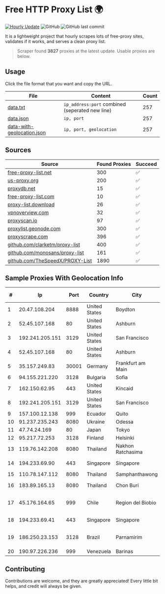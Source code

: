 
# Free HTTP Proxy List 🌍

[![Hourly Update](https://github.com/mertguvencli/http-proxy-list/actions/workflows/main.yml/badge.svg?branch=main)](https://github.com/mertguvencli/http-proxy-list/actions/workflows/main.yml)
![GitHub](https://img.shields.io/github/license/mertguvencli/http-proxy-list)
![GitHub last commit](https://img.shields.io/github/last-commit/mertguvencli/http-proxy-list)

It is a lightweight project that hourly scrapes lots of free-proxy sites, validates if it works, and serves a clean proxy list.


> Scraper found **3827** proxies at the latest update. Usable proxies are below.

## Usage

Click the file format that you want and copy the URL.


|File|Content|Count|
|----|-------|-----|
|[data.txt](https://raw.githubusercontent.com/mertguvencli/http-proxy-list/main/proxy-list/data.txt)|`ip_address:port` combined (seperated new line)|257|
|[data.json](https://raw.githubusercontent.com/mertguvencli/http-proxy-list/main/proxy-list/data.json)|`ip, port`|257|
|[data-with-geolocation.json](https://raw.githubusercontent.com/mertguvencli/http-proxy-list/main/proxy-list/data-with-geolocation.json)|`ip, port, geolocation`|257|

## Sources

|Source|Found Proxies|Succeed|
|------|-------------|-------|
|[free-proxy-list.net](https://free-proxy-list.net)|300|✅|
|[us-proxy.org](https://www.us-proxy.org)|200|✅|
|[proxydb.net](http://proxydb.net)|15|✅|
|[free-proxy-list.com](https://free-proxy-list.com/?page=&port=&type%5B%5D=http&type%5B%5D=https&up_time=0&search=Search)|10|✅|
|[proxy-list.download](https://www.proxy-list.download/HTTP)|26|✅|
|[vpnoverview.com](https://vpnoverview.com/privacy/anonymous-browsing/free-proxy-servers)|32|✅|
|[proxyscan.io](https://www.proxyscan.io)|97|✅|
|[proxylist.geonode.com](https://proxylist.geonode.com/api/proxy-list?limit=300&page=1&sort_by=lastChecked&sort_type=desc&protocols=http,https)|300|✅|
|[proxyscrape.com](https://api.proxyscrape.com/v2/?request=displayproxies&protocol=http&timeout=10000&country=all&ssl=all&anonymity=all)|396|✅|
|[github.com/clarketm/proxy-list](https://raw.githubusercontent.com/clarketm/proxy-list/master/proxy-list-raw.txt)|400|✅|
|[github.com/monosans/proxy-list](https://raw.githubusercontent.com/monosans/proxy-list/main/proxies/http.txt)|161|✅|
|[github.com/TheSpeedX/PROXY-List](https://raw.githubusercontent.com/TheSpeedX/PROXY-List/master/http.txt)|1890|✅|


## Sample Proxies With Geolocation Info

|#|Ip|Port|Country|City|Internet Service Provider|
|-|--|----|-------|----|-------------------------|
|1|20.47.108.204|8888|United States|Boydton|Microsoft Corporation|
|2|52.45.107.168|80|United States|Ashburn|Amazon.com, Inc.|
|3|192.241.205.151|3129|United States|San Francisco|DigitalOcean, LLC|
|4|52.45.107.168|80|United States|Ashburn|Amazon.com, Inc.|
|5|35.157.249.83|30001|Germany|Frankfurt am Main|Amazon Technologies Inc.|
|6|94.155.221.220|3128|Bulgaria|Sofia|"Cooolbox" AD|
|7|162.150.62.95|443|United States|Kincaid|Comcast Cable Communications, LLC|
|8|192.241.205.151|3129|United States|San Francisco|DigitalOcean, LLC|
|9|157.100.12.138|999|Ecuador|Quito|Telconet S.A|
|10|91.237.235.243|8080|Ukraine|Odessa|UAProstir Ltd.|
|11|47.74.24.169|80|Japan|Tokyo|Alibaba.com LLC|
|12|95.217.72.253|3128|Finland|Helsinki|Hetzner Online GmbH|
|13|119.76.142.208|8080|Thailand|Nakhon Ratchasima|True Internet Co., Ltd.|
|14|194.233.69.90|443|Singapore|Singapore|Contabo Asia Private Limited|
|15|110.78.147.112|8080|Thailand|Samphanthawong|CAT-BB|
|16|183.89.165.13|8080|Thailand|Chon Buri|Triple T Broadband Public Company Limited|
|17|45.176.164.65|999|Chile|Region del Biobio|SOCIEDAD DE TELECOMUNICACIONES LIMITADA (SETEL LTDA)|
|18|194.233.69.41|443|Singapore|Singapore|Contabo Asia Private Limited|
|19|186.250.23.153|3128|Brazil|Parnamirim|Netultra Potiguar Provedor De Internet Ltda|
|20|190.97.226.236|999|Venezuela|Barinas|NetLink América C.A.|



## Contributing

Contributions are welcome, and they are greatly appreciated! Every
little bit helps, and credit will always be given.

